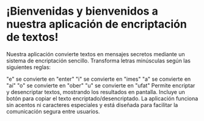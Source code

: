 <h1>¡Bienvenidas y bienvenidos a nuestra aplicación de encriptación de textos!</h1>

Nuestra aplicación convierte textos en mensajes secretos mediante un sistema de encriptación sencillo. Transforma letras minúsculas según las siguientes reglas:

"e" se convierte en "enter"
"i" se convierte en "imes"
"a" se convierte en "ai"
"o" se convierte en "ober"
"u" se convierte en "ufat"
Permite encriptar y desencriptar textos, mostrando los resultados en pantalla. Incluye un botón para copiar el texto encriptado/desencriptado. La aplicación funciona sin acentos ni caracteres especiales y está diseñada para facilitar la comunicación segura entre usuarios.
